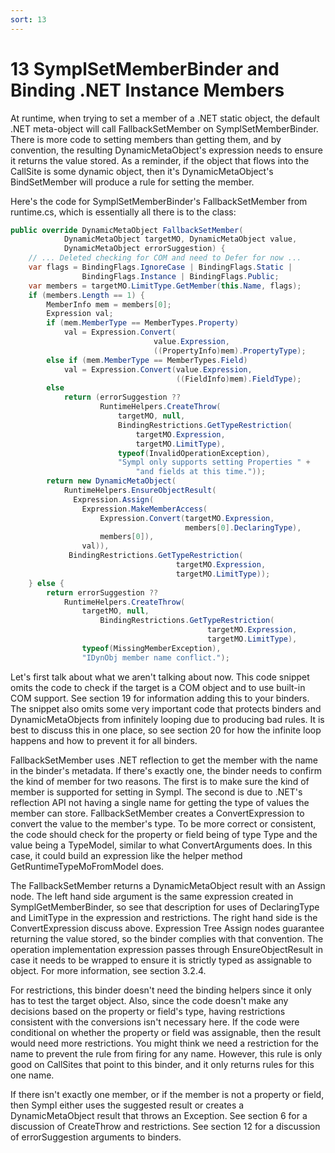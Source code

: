 ```yaml
---
sort: 13
---
```


# 13 SymplSetMemberBinder and Binding .NET Instance Members

At runtime, when trying to set a member of a .NET static object, the default .NET meta-object will call FallbackSetMember on SymplSetMemberBinder. There is more code to setting members than getting them, and by convention, the resulting DynamicMetaObject's expression needs to ensure it returns the value stored. As a reminder, if the object that flows into the CallSite is some dynamic object, then it's DynamicMetaObject's BindSetMember will produce a rule for setting the member.

Here's the code for SymplSetMemberBinder's FallbackSetMember from runtime.cs, which is essentially all there is to the class:

``` csharp
public override DynamicMetaObject FallbackSetMember(
            DynamicMetaObject targetMO, DynamicMetaObject value,
            DynamicMetaObject errorSuggestion) {
    // ... Deleted checking for COM and need to Defer for now ...
    var flags = BindingFlags.IgnoreCase | BindingFlags.Static | 
                BindingFlags.Instance | BindingFlags.Public;
    var members = targetMO.LimitType.GetMember(this.Name, flags);
    if (members.Length == 1) {
        MemberInfo mem = members[0];
        Expression val;
        if (mem.MemberType == MemberTypes.Property)
            val = Expression.Convert(
                                value.Expression,
                                ((PropertyInfo)mem).PropertyType);
        else if (mem.MemberType == MemberTypes.Field)
            val = Expression.Convert(value.Expression,
                                     ((FieldInfo)mem).FieldType);
        else
            return (errorSuggestion ??
                    RuntimeHelpers.CreateThrow(
                        targetMO, null,
                        BindingRestrictions.GetTypeRestriction(
                            targetMO.Expression,
                            targetMO.LimitType),
                        typeof(InvalidOperationException),
                        "Sympl only supports setting Properties " +
                            "and fields at this time."));
        return new DynamicMetaObject(
            RuntimeHelpers.EnsureObjectResult(
              Expression.Assign(
                Expression.MakeMemberAccess(
                    Expression.Convert(targetMO.Expression,
                                       members[0].DeclaringType),
                    members[0]),
                val)),
             BindingRestrictions.GetTypeRestriction(
                                     targetMO.Expression,
                                     targetMO.LimitType));
    } else {
        return errorSuggestion ??
            RuntimeHelpers.CreateThrow(
                targetMO, null, 
                    BindingRestrictions.GetTypeRestriction(
                                            targetMO.Expression,
                                            targetMO.LimitType),
                typeof(MissingMemberException),
                "IDynObj member name conflict.");
```

Let's first talk about what we aren't talking about now. This code snippet omits the code to check if the target is a COM object and to use built-in COM support. See section 19 for information adding this to your binders. The snippet also omits some very important code that protects binders and DynamicMetaObjects from infinitely looping due to producing bad rules. It is best to discuss this in one place, so see section 20 for how the infinite loop happens and how to prevent it for all binders.

FallbackSetMember uses .NET reflection to get the member with the name in the binder's metadata. If there's exactly one, the binder needs to confirm the kind of member for two reasons. The first is to make sure the kind of member is supported for setting in Sympl. The second is due to .NET's reflection API not having a single name for getting the type of values the member can store. FallbackSetMember creates a ConvertExpression to convert the value to the member's type. To be more correct or consistent, the code should check for the property or field being of type Type and the value being a TypeModel, similar to what ConvertArguments does. In this case, it could build an expression like the helper method GetRuntimeTypeMoFromModel does.

The FallbackSetMember returns a DynamicMetaObject result with an Assign node. The left hand side argument is the same expression created in SymplGetMemberBinder, so see that description for uses of DeclaringType and LimitType in the expression and restrictions. The right hand side is the ConvertExpression discuss above. Expression Tree Assign nodes guarantee returning the value stored, so the binder complies with that convention. The operation implementation expression passes through EnsureObjectResult in case it needs to be wrapped to ensure it is strictly typed as assignable to object. For more information, see section 3.2.4.

For restrictions, this binder doesn't need the binding helpers since it only has to test the target object. Also, since the code doesn't make any decisions based on the property or field's type, having restrictions consistent with the conversions isn't necessary here. If the code were conditional on whether the property or field was assignable, then the result would need more restrictions. You might think we need a restriction for the name to prevent the rule from firing for any name. However, this rule is only good on CallSites that point to this binder, and it only returns rules for this one name.

If there isn't exactly one member, or if the member is not a property or field, then Sympl either uses the suggested result or creates a DynamicMetaObject result that throws an Exception. See section 6 for a discussion of CreateThrow and restrictions. See section 12 for a discussion of errorSuggestion arguments to binders.
